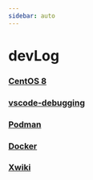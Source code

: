 ```yaml
---
sidebar: auto
---
```


# devLog

### [CentOS 8](./centos)

### [vscode-debugging](./vscode-debugging)

### [Podman](./podman)

### [Docker](./docker)

### [Xwiki](./xwiki)
